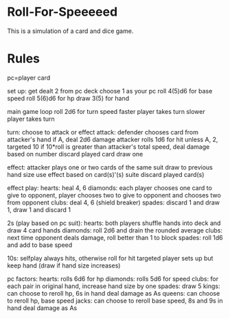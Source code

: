 Roll-For-Speeeeed
=================
This is a simulation of a card and dice game.

Rules
=====
pc=player card

set up:
get dealt 2 from pc deck
choose 1 as your pc
roll 4(5)d6 for base speed
roll 5(6)d6 for hp
draw 3(5) for hand

main game loop
roll 2d6 for turn speed
faster player takes turn
slower player takes turn

turn: choose to attack or effect
attack: defender chooses card from attacker's hand
if A, deal 2d6 damage
attacker rolls 1d6 for hit unless A, 2, targeted 10
if 10*roll is greater than attacker's total speed, deal damage based on number
discard played card
draw one

effect: attacker plays one or two cards of the same suit
draw to previous hand size
use effect based on card(s)'(s) suite
discard played card(s)

effect play:
hearts: heal 4, 6
diamonds: each player chooses one card to give to opponent, player chooses two to give to opponent and chooses two from opponent
clubs: deal 4, 6 (shield breaker)
spades: discard 1 and draw 1, draw 1 and discard 1

2s (play based on pc suit):
hearts: both players shuffle hands into deck and draw 4 card hands
diamonds: roll 2d6 and drain the rounded average
clubs: next time opponent deals damage, roll better than 1 to block
spades: roll 1d6 and add to base speed

10s: selfplay always hits, otherwise roll for hit
targeted player sets up but keep hand (draw if hand size increases)

pc factors:
hearts: rolls 6d6 for hp
diamonds: rolls 5d6 for speed
clubs: for each pair in original hand, increase hand size by one
spades: draw 5
kings: can choose to reroll hp, 6s in hand deal damage as As
queens: can choose to reroll hp, base speed
jacks: can choose to reroll base speed, 8s and 9s in hand deal damage as As
